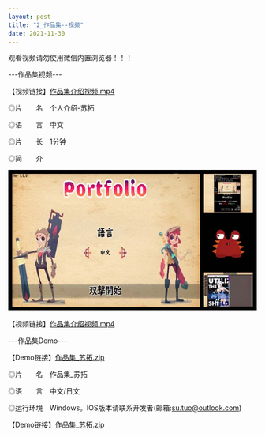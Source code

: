 ```yaml
---
layout: post
title: "2_作品集--视频"
date: 2021-11-30
---
```

观看视频请勿使用微信内置浏览器！！！

---作品集视频---

【视频链接】[作品集介绍视频.mp4](https://1drv.ms/v/s!Aj9fktzHJKNciN09tewHOsMYudV4zA?e=e85wx8)

◎片　　名　个人介绍-苏拓

◎语　　言　中文

◎片　　长　1分钟

◎简　　介

![Image text](https://github.com/SotakuStudio/SotakuStudio.github.io/blob/main/chnblog/image/chnPortfolioIntroduction.jpg?raw=true)

【视频链接】[作品集介绍视频.mp4](https://1drv.ms/v/s!Aj9fktzHJKNciN09tewHOsMYudV4zA?e=e85wx8)

---作品集Demo---

【Demo链接】[作品集_苏拓.zip](https://1drv.ms/u/s!Aj9fktzHJKNciN08bskXCq0ZKlccEg?e=E1bXq9)

◎片　　名　作品集_苏拓

◎语　　言　中文/日文

◎运行环境　Windows。IOS版本请联系开发者(邮箱:su.tuo@outlook.com)

【Demo链接】[作品集_苏拓.zip](https://1drv.ms/u/s!Aj9fktzHJKNciN08bskXCq0ZKlccEg?e=E1bXq9)
